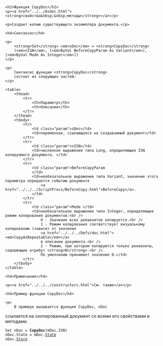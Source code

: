 <html>
<head>
    <title>CopyDoc</title>
    <link rel="stylesheet" href="../../../../common.css" />
</head>
<body>

    <h2>Функция CopyDoc</h2>
    <p><a href="../../Asdoc.html"><strong>свойства&nbsp;&nbsp;методы</strong></a></p>

    <p>Создает копию существующего экземпляра документа.</p>

    <h4>Синтаксис</h4>

    <p>
        <strong>Set</strong> <em>sDoc</em> = <strong>CopyDoc</strong>
        (<em>nISN</em>, [<em>ByVal BeforeCopyParam As Variant</em>], [<em>ByVal Mode As Integer</em>])
    </p>

    <p>
        Синтаксис функции <strong>CopyDoc</strong>
        состоит из следующих частей:
    </p>

    <table>
        <thead>
            <tr>
                <th>Параметр</th>
                <th>Описание</th>
            </tr>
        </thead>
        <tbody>
            <tr>
                <td class="param">sDoc</td>
                <td>переменная, ссылающаяся на создаваемый документ</td>
            </tr>
            <tr>
                <td class="param">nISN</td>
                <td>численное выражение типа Long, определяющее ISN копируемого документа. </td>
            </tr>
            <tr>
                <td class="param">BeforeCopyParam
                </td>
                <td>необязательное выражение типа Variant, значение этого параметра передается событию документа
	                <a href="../../../ScriptProcs/BeforeCopy.html">BeforeCopy</a>.
                </td>
            </tr>
            <tr>
                <td class="param">Mode </td>
                <td>необязательное выражение типа Integer, определяющее режим копирования документов:<br />
                    0 - Значение всех реквизитов копируется.<br />
                    1 - Режим копирования соответствует визуальному копированию (зависит от значения
	                <a href="../../../Defs/doc.html"><em>CopyAsRepeatable</em></a>
                    в описании документа.<br />
                    2 - Режим, при котором копируются только реквизиты, содержащие атрибут <strong>N</strong>.<br />
                    По умолчанию принимает значение 0.</td>
            </tr>
        </tbody>
    </table>

    <h4>Примечание</h4>

    <p><a href="../../../constructors.html">См. также</a></p>

    <h4>Пример функции CopyDoc</h4>

    <p>
        В примере вызывается функция CopyDoc, nDoc 
ссылается на скопированный документ со всеми его свойствами и методами.
    </p>
    <pre><code>Set nDoc = <strong>CopyDoc</strong>(mDoc.ISN)
nDoc.State = mDoc.<a href="../../ASDOC/State.html">State</a>
nDoc.<a href="../../ASDOC/Store.html">Store</a></code></pre>
</body>
</html>
